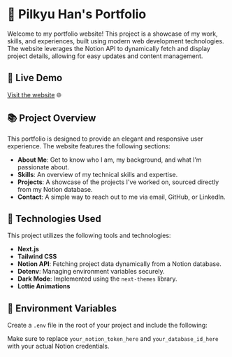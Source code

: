 # 🚀 Pilkyu Han's Portfolio
Welcome to my portfolio website! This project is a showcase of my work, skills, and experiences, built using modern web development technologies. The website leverages the Notion API to dynamically fetch and display project details, allowing for easy updates and content management.

## 🌟 Live Demo
[Visit the website](#) 🌐

## 📚 Project Overview
This portfolio is designed to provide an elegant and responsive user experience. The website features the following sections:

- **About Me**: Get to know who I am, my background, and what I’m passionate about.
- **Skills**: An overview of my technical skills and expertise.
- **Projects**: A showcase of the projects I've worked on, sourced directly from my Notion database.
- **Contact**: A simple way to reach out to me via email, GitHub, or LinkedIn.

## 🔧 Technologies Used
This project utilizes the following tools and technologies:

- **Next.js**
- **Tailwind CSS**
- **Notion API**: Fetching project data dynamically from a Notion database.
- **Dotenv**: Managing environment variables securely.
- **Dark Mode**: Implemented using the `next-themes` library.
- **Lottie Animations**

## 📁 Environment Variables
Create a `.env` file in the root of your project and include the following:


Make sure to replace `your_notion_token_here` and `your_database_id_here` with your actual Notion credentials.
